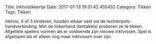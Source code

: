 Title: Inktvistikkertje
Date: 2017-01-13 19:31:42.455452
Category: Tikken
Tags: Tikken

Inktvis, 4 of 3 kinderen, houden elkaar vast via de rechterpols-handverbinding. Met de linkerhand (tentakels) proberen ze te tikken. Afgetikte spelers vormen als er voldoende zijn nieuwe inktvissen. Spel is afgelopen als er alleen nog maar inktvissen over zijn.